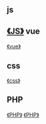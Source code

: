js
---
[《JS》](JS/JS.md)
vue
---
[《vue》](vue/vue.md)

css
---
[《css》](css/css.md)

PHP
---
[《PHP》](PHP/PHP.md)
[《PHP》](PHP/MySQL.md)